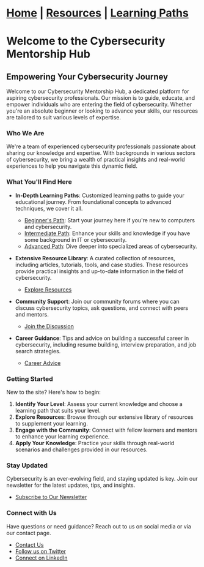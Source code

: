 
# [Home](/index.md) | [Resources](/resources.md) | [Learning Paths](/learning-paths.md)

# Welcome to the Cybersecurity Mentorship Hub

## Empowering Your Cybersecurity Journey

Welcome to our Cybersecurity Mentorship Hub, a dedicated platform for aspiring cybersecurity professionals. Our mission is to guide, educate, and empower individuals who are entering the field of cybersecurity. Whether you're an absolute beginner or looking to advance your skills, our resources are tailored to suit various levels of expertise.

### Who We Are

We're a team of experienced cybersecurity professionals passionate about sharing our knowledge and expertise. With backgrounds in various sectors of cybersecurity, we bring a wealth of practical insights and real-world experiences to help you navigate this dynamic field.

### What You'll Find Here

- **In-Depth Learning Paths**: Customized learning paths to guide your educational journey. From foundational concepts to advanced techniques, we cover it all.
  - [Beginner's Path](/beginner.md): Start your journey here if you're new to computers and cybersecurity.
  - [Intermediate Path](/intermediate.md): Enhance your skills and knowledge if you have some background in IT or cybersecurity.
  - [Advanced Path](/advanced.md): Dive deeper into specialized areas of cybersecurity.

- **Extensive Resource Library**: A curated collection of resources, including articles, tutorials, tools, and case studies. These resources provide practical insights and up-to-date information in the field of cybersecurity.
  - [Explore Resources](/resources.md)

- **Community Support**: Join our community forums where you can discuss cybersecurity topics, ask questions, and connect with peers and mentors.
  - [Join the Discussion](/community.md)

- **Career Guidance**: Tips and advice on building a successful career in cybersecurity, including resume building, interview preparation, and job search strategies.
  - [Career Advice](/career-advice.md)

### Getting Started

New to the site? Here's how to begin:

1. **Identify Your Level**: Assess your current knowledge and choose a learning path that suits your level.
2. **Explore Resources**: Browse through our extensive library of resources to supplement your learning.
3. **Engage with the Community**: Connect with fellow learners and mentors to enhance your learning experience.
4. **Apply Your Knowledge**: Practice your skills through real-world scenarios and challenges provided in our resources.

### Stay Updated

Cybersecurity is an ever-evolving field, and staying updated is key. Join our newsletter for the latest updates, tips, and insights.

- [Subscribe to Our Newsletter](/newsletter.md)

### Connect with Us

Have questions or need guidance? Reach out to us on social media or via our contact page.

- [Contact Us](/contact.md)
- [Follow us on Twitter](https://twitter.com/yourtwitterhandle)
- [Connect on LinkedIn](https://linkedin.com/in/yourlinkedinprofile)
